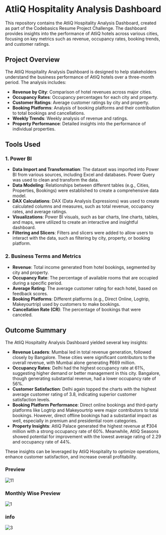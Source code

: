 # AtliQ Hospitality Analysis Dashboard

This repository contains the AtliQ Hospitality Analysis Dashboard, created as part of the Codebasics Resume Project Challenge. The dashboard provides insights into the performance of AtliQ hotels across various cities, focusing on key metrics such as revenue, occupancy rates, booking trends, and customer ratings.

## Project Overview

The AtliQ Hospitality Analysis Dashboard is designed to help stakeholders understand the business performance of AtliQ hotels over a three-month period. The analysis includes:
- **Revenue by City**: Comparison of hotel revenues across major cities.
- **Occupancy Rates**: Occupancy percentages for each city and property.
- **Customer Ratings**: Average customer ratings by city and property.
- **Booking Platforms**: Analysis of booking platforms and their contribution to total bookings and cancellations.
- **Weekly Trends**: Weekly analysis of revenue and ratings.
- **Property Performance**: Detailed insights into the performance of individual properties.

## Tools Used

### 1. **Power BI**
   - **Data Import and Transformation**: The dataset was imported into Power BI from various sources, including Excel and databases. Power Query was used to clean and transform the data.
   - **Data Modeling**: Relationships between different tables (e.g., Cities, Properties, Bookings) were established to create a comprehensive data model.
   - **DAX Calculations**: DAX (Data Analysis Expressions) was used to create calculated columns and measures, such as total revenue, occupancy rates, and average ratings.
   - **Visualizations**: Power BI visuals, such as bar charts, line charts, tables, and maps, were utilized to create an interactive and insightful dashboard.
   - **Filtering and Slicers**: Filters and slicers were added to allow users to interact with the data, such as filtering by city, property, or booking platform.

### 2. **Business Terms and Metrics**
   - **Revenue**: Total income generated from hotel bookings, segmented by city and property.
   - **Occupancy Rate**: The percentage of available rooms that are occupied during a specific period.
   - **Average Rating**: The average customer rating for each hotel, based on feedback scores.
   - **Booking Platforms**: Different platforms (e.g., Direct Online, Logtrip, Makeyourtrip) used by customers to make bookings.
   - **Cancellation Rate (CR)**: The percentage of bookings that were canceled.

## Outcome Summary

The AtliQ Hospitality Analysis Dashboard yielded several key insights:

- **Revenue Leaders**: Mumbai led in total revenue generation, followed closely by Bangalore. These cities were significant contributors to the overall revenue, with Mumbai alone generating ₹669 million.
- **Occupancy Rates**: Delhi had the highest occupancy rate at 61%, suggesting higher demand or better management in this city. Bangalore, though generating substantial revenue, had a lower occupancy rate of 56%.
- **Customer Satisfaction**: Delhi again topped the charts with the highest average customer rating of 3.8, indicating superior customer satisfaction levels.
- **Booking Platform Performance**: Direct online bookings and third-party platforms like Logtrip and Makeyourtrip were major contributors to total bookings. However, direct offline bookings had a substantial impact as well, especially in premium and presidential room categories.
- **Property Insights**: AtliQ Palace generated the highest revenue at ₹304 million with a strong occupancy rate of 60%. Meanwhile, AtliQ Seasons showed potential for improvement with the lowest average rating of 2.29 and occupancy rate of 44%.

These insights can be leveraged by AtliQ Hospitality to optimize operations, enhance customer satisfaction, and increase overall profitability.

###  Preview
![11](https://github.com/user-attachments/assets/0d242c6b-bccb-4a77-b13d-9be4d9092a2e)


###  Monthly Wise Preview 
![1](https://github.com/user-attachments/assets/88d6b950-748d-421c-955b-5aa414a7be90)

###  info 
![3](https://github.com/user-attachments/assets/1e91eef3-c535-4736-a9e7-681b00f1e078)



